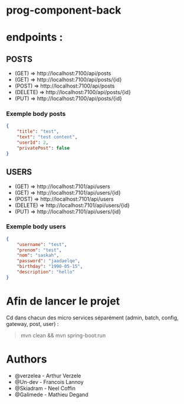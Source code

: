 # prog-component-back

# endpoints : 

## POSTS

* (GET) => http://localhost:7100/api/posts
* (GET) => http://localhost:7100/api/posts/{id}
* (POST) => http://localhost:7100/api/posts
* (DELETE) => http://localhost:7100/api/posts/{id}
* (PUT) => http://localhost:7100/api/posts/{id}

### Exemple body posts
```json
{
    "title": "test",
    "text": "test content",
    "userId": 2,
    "privatePost": false
}
```


## USERS

* (GET) => http://localhost:7101/api/users
* (GET) => http://localhost:7101/api/users/{id}
* (POST) => http://localhost:7101/api/users
* (DELETE) => http://localhost:7101/api/users/{id}
* (PUT) => http://localhost:7101/api/users/{id}

### Exemple body users
```json
{
    "username": "test", 
    "prenom": "test",
    "nom": "saskah",
    "password": "jaadaelqe",
    "birthday": "1990-05-15",
    "description": "hello"
}
```

# Afin de lancer le projet 

Cd dans chacun des micro services séparément (admin, batch, config, gateway, post, user) : 

> mvn clean && mvn spring-boot:run

# Authors

* @verzelea - Arthur Verzele
* @Un-dev - Francois Lannoy
* @Skiadram - Neel Coffin
* @Galimede - Mathieu Degand
